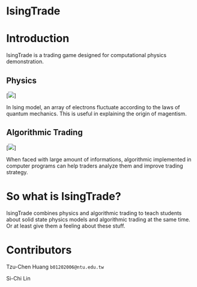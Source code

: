 IsingTrade
==========

# Introduction
IsingTrade is a trading game designed for computational physics demonstration.

## Physics
[![](http://www.geocities.ws/shaista119/Ising1.jpg)]

In Ising model, an array of electrons fluctuate according to the laws of quantum mechanics. This is useful in explaining the origin of magentism.

## Algorithmic Trading
[![](http://blog.xcelerit.com/wp-content/uploads/2013/07/algotrading.jpg)]

When faced with large amount of informations, algorithmic implemented in computer programs can help traders analyze them and improve trading strategy.

# So what is IsingTrade?

IsingTrade combines physics and algorithmic trading to teach students about solid state physics models and algorithmic trading at the same time. Or at least give them a feeling about these stuff.

# Contributors

Tzu-Chen Huang ```b01202006@ntu.edu.tw```

Si-Chi Lin
